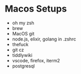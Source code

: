 # Macos Setups

- oh my zsh
- brew
- MacOS git
- node.js, elixir, golang in .zshrc
- thefuck
- git cz
- tiddlywiki
- vscode, firefox, iterm2
- postgresql
